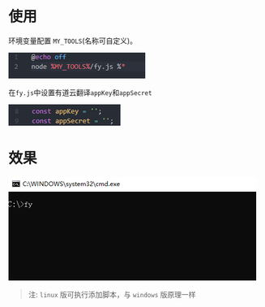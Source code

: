 # 使用

环境变量配置 `MY_TOOLS`(名称可自定义)。

![fy.bat](./images/1.png)

在`fy.js`中设置有道云翻译`appKey`和`appSecret`

![fy.js](./images/2.png)

# 效果

![gif](./images/test.gif)

> 注: `linux` 版可执行添加脚本，与 `windows` 版原理一样